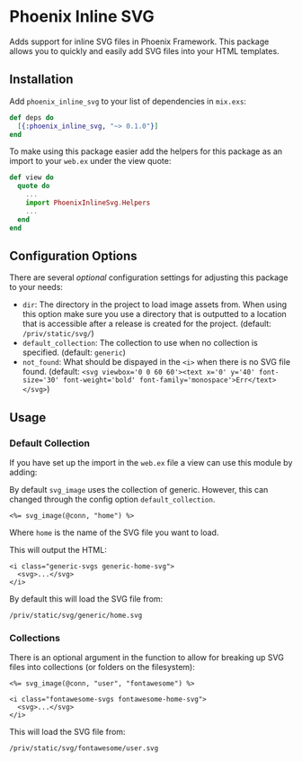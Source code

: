 # Phoenix Inline SVG

Adds support for inline SVG files in Phoenix Framework. This package
allows you to quickly and easily add SVG files into your HTML templates.

## Installation

Add `phoenix_inline_svg` to your list of dependencies in `mix.exs`:

```elixir
def deps do
  [{:phoenix_inline_svg, "~> 0.1.0"}]
end
```

To make using this package easier add the helpers for this
package as an import to your `web.ex` under the view quote:

```elixir
def view do
  quote do
    ...
    import PhoenixInlineSvg.Helpers
    ...
  end
end
```

## Configuration Options

There are several _optional_ configuration settings for adjusting
this package to your needs:

- `dir`: The directory in the project to load image assets from.
    When using this option make sure you use a directory that is
    outputted to a location that is accessible after a release is
    created for the project. (default: `/priv/static/svg/`)
- `default_collection`: The collection to use when no collection is
    specified. (default: `generic`)
- `not_found`: What should be dispayed in the `<i>` when there is
    no SVG file found. (default: `<svg viewbox='0 0 60 60'><text x='0' y='40' font-size='30' font-weight='bold' font-family='monospace'>Err</text></svg>`)

## Usage

### Default Collection

If you have set up the import in the `web.ex` file a view can use
this module by adding:

By default `svg_image` uses the collection of generic. However, this can
changed through the config option `default_collection`.

```
<%= svg_image(@conn, "home") %>
```

Where `home` is the name of the SVG file you want to load.

This will output the HTML:

```
<i class="generic-svgs generic-home-svg">
  <svg>...</svg>
</i>
```

By default this will load the SVG file from:

```
/priv/static/svg/generic/home.svg
```

### Collections

There is an optional argument in the function to allow for breaking up
SVG files into collections (or folders on the filesystem):

```
<%= svg_image(@conn, "user", "fontawesome") %>
```

```
<i class="fontawesome-svgs fontawesome-home-svg">
  <svg>...</svg>
</i>
```

This will load the SVG file from:

```
/priv/static/svg/fontawesome/user.svg
```
